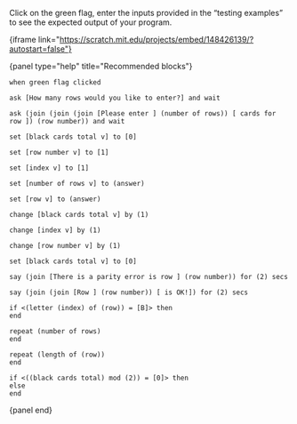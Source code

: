 Click on the green flag, enter the inputs provided in the “testing examples” to
see the expected output of your program.

{iframe link="https://scratch.mit.edu/projects/embed/148426139/?autostart=false"}

{panel type="help" title="Recommended blocks"}

```scratch:split:random
when green flag clicked
```

```scratch:split:random
ask [How many rows would you like to enter?] and wait

ask (join (join (join [Please enter ] (number of rows)) [ cards for row ]) (row number)) and wait
```

```scratch:split:random
set [black cards total v] to [0]

set [row number v] to [1]

set [index v] to [1]

set [number of rows v] to (answer)

set [row v] to (answer)

change [black cards total v] by (1)

change [index v] by (1)

change [row number v] by (1)

set [black cards total v] to [0]
```

```scratch:split:random
say (join [There is a parity error is row ] (row number)) for (2) secs

say (join (join [Row ] (row number)) [ is OK!]) for (2) secs
```

```scratch:split:random
if <(letter (index) of (row)) = [B]> then
end

repeat (number of rows)
end

repeat (length of (row))
end

if <((black cards total) mod (2)) = [0]> then
else
end
```

{panel end}
